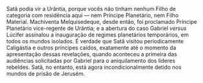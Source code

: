 ﻿Satã podia vir a Urântia, porque vocês não tinham nenhum Filho de categoria com residência aqui — nem Príncipe Planetário, nem Filho Material. Machiventa Melquisedeque, desde então, foi proclamado Príncipe Planetário vice-regente de Urântia; e a abertura do caso Gabriel *versus* Lúcifer assinalou a inauguração de regimes planetários temporários, em todos os mundos isolados. É verdade que Satã visitou periodicamente Caligástia e outros príncipes caídos, exatamente até o momento da apresentação dessas revelações, quando aconteceu a primeira das audiências solicitadas por Gabriel para o aniquilamento dos líderes rebeldes. Satã, no entanto, está agora incondicionalmente detido nos mundos de prisão de Jerusém.